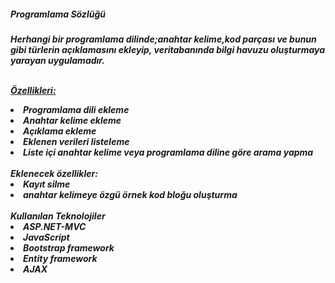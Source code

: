 <h5>Programlama Sözlüğü<h5>
<p>Herhangi bir programlama dilinde;anahtar kelime,kod parçası ve bunun gibi türlerin açıklamasını ekleyip,
veritabanında bilgi havuzu oluşturmaya yarayan uygulamadır.<p><br>
<u>Özellikleri:</u><br>
<li>Programlama dili ekleme</li>
<li>Anahtar kelime ekleme</li>
<li>Açıklama ekleme</li>
<li>Eklenen verileri listeleme</li>
<li>Liste içi anahtar kelime veya programlama diline göre arama yapma</li><br>
Eklenecek özellikler:<br>
<li>Kayıt silme</li>
<li>anahtar kelimeye özgü örnek kod bloğu oluşturma</li><br>
Kullanılan Teknolojiler<br>
<li>ASP.NET-MVC</li>
<li>JavaScript</li>
<li>Bootstrap framework</li>
<li>Entity framework</li>
<li>AJAX</li>
